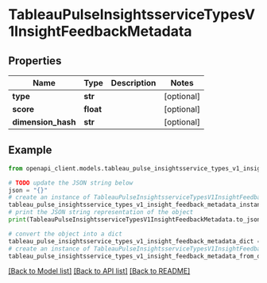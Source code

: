# TableauPulseInsightsserviceTypesV1InsightFeedbackMetadata


## Properties

Name | Type | Description | Notes
------------ | ------------- | ------------- | -------------
**type** | **str** |  | [optional] 
**score** | **float** |  | [optional] 
**dimension_hash** | **str** |  | [optional] 

## Example

```python
from openapi_client.models.tableau_pulse_insightsservice_types_v1_insight_feedback_metadata import TableauPulseInsightsserviceTypesV1InsightFeedbackMetadata

# TODO update the JSON string below
json = "{}"
# create an instance of TableauPulseInsightsserviceTypesV1InsightFeedbackMetadata from a JSON string
tableau_pulse_insightsservice_types_v1_insight_feedback_metadata_instance = TableauPulseInsightsserviceTypesV1InsightFeedbackMetadata.from_json(json)
# print the JSON string representation of the object
print(TableauPulseInsightsserviceTypesV1InsightFeedbackMetadata.to_json())

# convert the object into a dict
tableau_pulse_insightsservice_types_v1_insight_feedback_metadata_dict = tableau_pulse_insightsservice_types_v1_insight_feedback_metadata_instance.to_dict()
# create an instance of TableauPulseInsightsserviceTypesV1InsightFeedbackMetadata from a dict
tableau_pulse_insightsservice_types_v1_insight_feedback_metadata_from_dict = TableauPulseInsightsserviceTypesV1InsightFeedbackMetadata.from_dict(tableau_pulse_insightsservice_types_v1_insight_feedback_metadata_dict)
```
[[Back to Model list]](../README.md#documentation-for-models) [[Back to API list]](../README.md#documentation-for-api-endpoints) [[Back to README]](../README.md)


